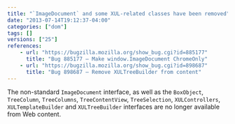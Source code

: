 ```yaml
---
title: "`ImageDocument` and some XUL-related classes have been removed"
date: "2013-07-14T19:12:37-04:00"
categories: ["dom"]
tags: []
versions: ["25"]
references:
    - url: "https://bugzilla.mozilla.org/show_bug.cgi?id=885177"
      title: "Bug 885177 – Make window.ImageDocument ChromeOnly"
    - url: "https://bugzilla.mozilla.org/show_bug.cgi?id=898687"
      title: "Bug 898687 – Remove XULTreeBuilder from content"
---
```

The non-standard `ImageDocument` interface, as well as the `BoxObject`, `TreeColumn`, `TreeColumns`, `TreeContentView`, `TreeSelection`, `XULControllers`, `XULTemplateBuilder` and `XULTreeBuilder` interfaces are no longer available from Web content.
